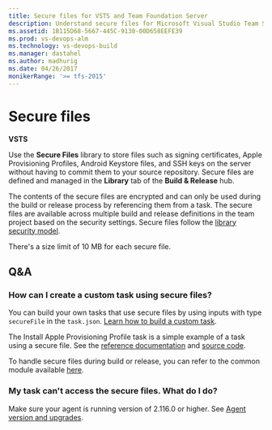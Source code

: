 ```yaml
---
title: Secure files for VSTS and Team Foundation Server
description: Understand secure files for Microsoft Visual Studio Team Services (VSTS) and Microsoft Team Foundation Server (TFS)
ms.assetid: 1B115D68-5667-445C-9130-00D658EEFE39
ms.prod: vs-devops-alm
ms.technology: vs-devops-build
ms.manager: dastahel
ms.author: madhurig
ms.date: 04/26/2017
monikerRange: '>= tfs-2015'
---
```


# Secure files

**VSTS**

Use the **Secure Files** library to store files such as signing certificates, Apple Provisioning Profiles, Android Keystore files, and SSH keys on the server without having to commit them to your source repository. Secure files are defined and managed in the **Library** tab of the **Build &amp; Release** hub.

The contents of the secure files are encrypted and can only be used during the build or release process by referencing them from a task. The secure files are available across multiple build and release definitions in the team project based on the security settings. Secure files follow the [library security model](index.md#security).

There's a size limit of 10 MB for each secure file. 

## Q&A

<!-- BEGINSECTION class="md-qanda" -->

### How can I create a custom task using secure files?

You can build your own tasks that use secure files by using inputs with type `secureFile` in the `task.json`. 
[Learn how to build a custom task](../../../extend/develop/add-build-task.md).

The Install Apple Provisioning Profile task is a simple example of a task using a secure file. See the [reference documentation](../../tasks/utility/install-apple-provisioning-profile.md) and [source code](https://github.com/Microsoft/vsts-tasks/tree/master/Tasks/InstallAppleProvisioningProfile). 

To handle secure files during build or release, you can refer to the common module available [here](https://github.com/Microsoft/vsts-tasks/tree/master/Tasks/Common/securefiles-common). 

### My task can't access the secure files. What do I do?

Make sure your agent is running version of 2.116.0 or higher. See [Agent version and upgrades](../agents/agents.md#agent-version-and-upgrades).

<!-- ENDSECTION -->
